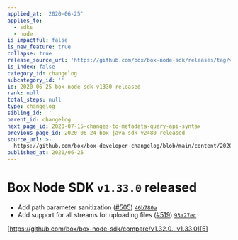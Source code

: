 ```yaml
---
applied_at: '2020-06-25'
applies_to:
  - sdks
  - node
is_impactful: false
is_new_feature: true
collapse: true
release_source_url: 'https://github.com/box/box-node-sdk/releases/tag/v1.33.0'
is_index: false
category_id: changelog
subcategory_id: ''
id: 2020-06-25-box-node-sdk-v1330-released
rank: null
total_steps: null
type: changelog
sibling_id: ''
parent_id: changelog
next_page_id: 2020-07-15-changes-to-metadata-query-api-syntax
previous_page_id: 2020-06-24-box-java-sdk-v2480-released
source_url: >-
  https://github.com/box/box-developer-changelog/blob/main/content/2020/06-25-box-node-sdk-v1330-released.md
published_at: 2020/06-25
---
```

# Box Node SDK `v1.33.0` released

- Add path parameter sanitization ([#505][1]) [`46b780a`][2]
- Add support for all streams for uploading files ([#519][3]) [`93a27ec`][4]

[https://github.com/box/box-node-sdk/compare/v1.32.0...v1.33.0][5]

[1]: https://github.com/box/box-node-sdk/issues/505

[2]: https://github.com/box/box-node-sdk/commit/46b780a577999262f09f167c577471275c066609

[3]: https://github.com/box/box-node-sdk/issues/519

[4]: https://github.com/box/box-node-sdk/commit/93a27ec8a5cdf4cb23d16d322e1e884913472239

[5]: https://github.com/box/box-node-sdk/compare/v1.32.0...v1.33.0